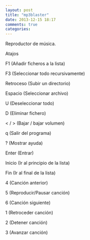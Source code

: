 ```yaml
---
layout: post
title: "mp3blaster"
date: 2013-12-15 18:17
comments: true
categories: 
---
```

Reproductor de música.

Atajos

F1 (Añadir ficheros a la lista)

F3 (Seleccionar todo recursivamente)

Retroceso (Subir un directorio)

Espacio (Seleccionar archivo)

U (Deseleccionar todo)

D (Eliminar fichero)

< / > (Bajar / bajar volumen)

q (Salir del programa)

? (Mostrar ayuda)

Enter (Entrar)

Inicio	(Ir al principio de la lista)

Fin (Ir al final de la lista)

4 (Canción anterior)

5 (Reproducir/Pausar canción)

6 (Canción siguiente)

1 (Retroceder canción)

2 (Detener canción)

3 (Avanzar canción)

